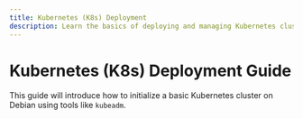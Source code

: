 ```yaml
---
title: Kubernetes (K8s) Deployment
description: Learn the basics of deploying and managing Kubernetes clusters on Debian, providing powerful orchestration for your containerized applications.
---
```


# Kubernetes (K8s) Deployment Guide

This guide will introduce how to initialize a basic Kubernetes cluster on Debian using tools like `kubeadm`. 